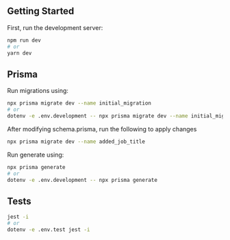 ## Getting Started

First, run the development server:

```bash
npm run dev
# or
yarn dev
```

## Prisma
Run migrations using:
```bash
npx prisma migrate dev --name initial_migration
# or
dotenv -e .env.development -- npx prisma migrate dev --name initial_migration
```

After modifying schema.prisma, run the following to apply changes
```bash
npx prisma migrate dev --name added_job_title
```

Run generate using:
```bash
npx prisma generate
# or
dotenv -e .env.development -- npx prisma generate
```

## Tests
```bash
jest -i
# or
dotenv -e .env.test jest -i
```
